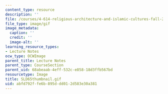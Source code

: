 ```yaml
---
content_type: resource
description: ''
file: /courses/4-614-religious-architecture-and-islamic-cultures-fall-2002/abfd792ffe6b895ddd012d583e30a381_SLD65thumbnail.gif
file_type: image/gif
image_metadata:
  caption: ''
  credit: ''
  image-alt: ''
learning_resource_types:
- Lecture Notes
ocw_type: OCWImage
parent_title: Lecture Notes
parent_type: CourseSection
parent_uid: 68abeaab-4eff-532c-e858-18d3ffb567bd
resourcetype: Image
title: SLD65thumbnail.gif
uid: abfd792f-fe6b-895d-dd01-2d583e30a381
---
```


